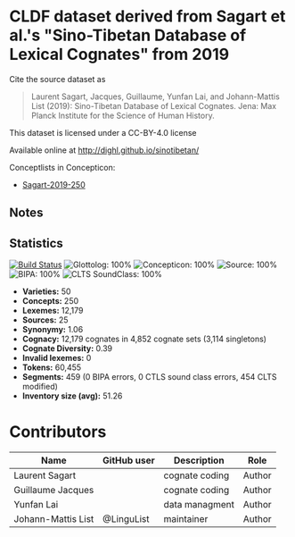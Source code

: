 # CLDF dataset derived from Sagart et al.'s "Sino-Tibetan Database of Lexical Cognates" from 2019

Cite the source dataset as

> Laurent Sagart, Jacques, Guillaume, Yunfan Lai, and Johann-Mattis List (2019): Sino-Tibetan Database of Lexical Cognates. Jena: Max Planck Institute for the Science of Human History.

This dataset is licensed under a CC-BY-4.0 license

Available online at http://dighl.github.io/sinotibetan/


Conceptlists in Concepticon:
- [Sagart-2019-250](https://concepticon.clld.org/contributions/Sagart-2019-250)
## Notes




## Statistics


[![Build Status](https://travis-ci.org/digling/sinotibetan-data.svg?branch=master)](https://travis-ci.org/digling/sinotibetan-data)
![Glottolog: 100%](https://img.shields.io/badge/Glottolog-100%25-brightgreen.svg "Glottolog: 100%")
![Concepticon: 100%](https://img.shields.io/badge/Concepticon-100%25-brightgreen.svg "Concepticon: 100%")
![Source: 100%](https://img.shields.io/badge/Source-100%25-brightgreen.svg "Source: 100%")
![BIPA: 100%](https://img.shields.io/badge/BIPA-100%25-brightgreen.svg "BIPA: 100%")
![CLTS SoundClass: 100%](https://img.shields.io/badge/CLTS%20SoundClass-100%25-brightgreen.svg "CLTS SoundClass: 100%")

- **Varieties:** 50
- **Concepts:** 250
- **Lexemes:** 12,179
- **Sources:** 25
- **Synonymy:** 1.06
- **Cognacy:** 12,179 cognates in 4,852 cognate sets (3,114 singletons)
- **Cognate Diversity:** 0.39
- **Invalid lexemes:** 0
- **Tokens:** 60,455
- **Segments:** 459 (0 BIPA errors, 0 CTLS sound class errors, 454 CLTS modified)
- **Inventory size (avg):** 51.26

# Contributors

Name | GitHub user | Description | Role
--- | --- | --- | ---
Laurent Sagart | | cognate coding | Author
Guillaume Jacques | | cognate coding | Author
Yunfan Lai | | data managment | Author
Johann-Mattis List | @LinguList | maintainer | Author


